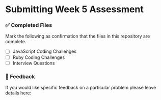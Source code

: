# Submitting Week 5 Assessment

### ✅ Completed Files
Mark the following as confirmation that the files in this repository are complete.
- [ ] JavaScript Coding Challenges
- [ ] Ruby Coding Challenges
- [ ] Interview Questions

### 📝 Feedback
If you would like specific feedback on a particular problem please leave details here:
